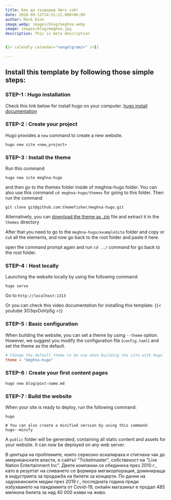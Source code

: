 ```yaml
---
title: Как да създадеш Хюго сайт
date: 2018-09-12T14:51:12.000+06:00
author: Mark Dinn
image_webp: images/blog/meghna.webp
image: images/blog/meghna.jpg
description: This is meta description


{{< calendly calendar="<angelgramz>" />}}

---
```

## Install this template by following those simple steps:

### STEP-1 : Hugo installation

Check this link below for install hugo on your computer.
[hugo install documentation](https://gohugo.io/getting-started/installing/)

### STEP-2 : Create your project

Hugo provides a `new` command to create a new website.

    hugo new site <new_project>

### STEP-3 : Install the theme

Run this command

    hugo new site meghna-hugo

and then go to the themes folder inside of meghna-hugo folder. You can also use this command `cd meghna-hugo/themes` for going to this folder.
Then run the command

    git clone git@github.com:themefisher/meghna-hugo.git

Alternatively, you can [download the theme as .zip](https://github.com/themefisher/meghna-hugo/archive/master.zip) file and extract it in the `themes` directory

After that you need to go to the `meghna-hugo/exampleSite` folder and copy or cut all the elements, and now go back to the root folder and paste it here.

open the command prompt again and run `cd ../` command for go back to the root folder.

### STEP-4 : Host locally

Launching the website locally by using the following command:

    hugo serve

Go to `http://localhost:1313`

Or you can check this video documentation for installing this template:
{{< youtube 3O3qvDoVp5g >}}

### STEP-5 : Basic configuration

When building the website, you can set a theme by using `--theme` option. However, we suggest you modify the configuration file (`config.toml`) and set the theme as the default.

```toml
# Change the default theme to be use when building the site with Hugo
theme = "meghna-hugo"
```

### STEP-6 : Create your first content pages

    hugo new blog/post-name.md

### STEP-7 : Build the website

When your site is ready to deploy, run the following command:

    hugo
    
    # You can also create a minified version by using this command:
    hugo--minify
    

A `public` folder will be generated, containing all static content and assets for your website. It can now be deployed on any web server.

В центъра на проблемите, които сериозно ескалираха и стигнаха чак до американските власти, е сайтът "Ticketmaster", собственост на "Live Nation Entertainment Inc". Двете компании се обединиха през 2010 г., като в резултат на сливането се формира мегакорпорация, доминираща в индустрията за продажба на билети за концерти. По данни на задокеанските медии през 2019 г., последната година преди избухването на пандемията от Covid-19, онлайн магазинът е продал 485 милиона билета за над 40 000 изяви на живо.